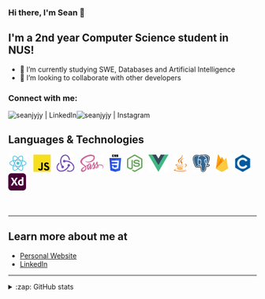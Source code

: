 ### Hi there, I'm Sean 👋

## I'm a 2nd year Computer Science student in NUS!

- 🌱 I’m currently studying SWE, Databases and Artificial Intelligence
- 🔭 I’m looking to collaborate with other developers

### Connect with me:
<!-- [<img align="left" alt="<my website>.com" src="https://raw.githubusercontent.com/iconic/open-iconic/master/svg/globe.svg" />][website] -->
[<img align="left" alt="seanjyjy | LinkedIn" src="https://img.shields.io/badge/linkedin-%230077B5.svg?&style=for-the-badge&logo=linkedin&logoColor=white" />][linkedin]
[<img align="left" alt="seanjyjy | Instagram" src="https://img.shields.io/badge/instagram-%23E4405F.svg?&style=for-the-badge&logo=instagram&logoColor=white" />][instagram]
<!-- [<img align="left" alt="seanjyjy | Medium" src="https://img.shields.io/badge/medium-%2312100E.svg?&style=for-the-badge&logo=medium&logoColor=white" />][medium] -->

<br />

## Languages & Technologies

<div>
  <a href="https://reactjs.org/" title="React"><img src="images/react.svg" height="35" width="auto" /></a>
  &nbsp;
  <a href="https://www.javascript.com/" title="JavaScript"><img src="images/javascript.svg" height="35" width="auto" /></a>
  &nbsp;
  <a href="https://redux.js.org" title="Redux"><img src="images/redux.svg" height="35" width="auto" /></a>
  &nbsp;
    <a href="https://sass-lang.com/" title="Sass"><img src="images/sass.svg" height="35" width="auto" /></a>
    &nbsp;
      <a href="https://github.com/topics/css" title="CSS"><img src="images/css.svg" height="35" width="auto" /></a>
      &nbsp;
  <a href="https://nodejs.org/en/" title="NodeJs"><img src="images/nodejs.svg" height="35" width="auto" /></a>
  &nbsp;
      <a href="https://vuejs.org/" title="Vue"><img src="images/vue.svg" height="35" width="auto" /></a>
      &nbsp;
  <a href="https://www.java.com/en/" title="Java"><img src="images/java.svg" height="35" width="auto"/></a>
    &nbsp;
        <a href="https://www.postgresql.org/" title="PostgreSQL"><img src="images/psql.svg" height="35" width="auto" /></a>
        &nbsp;
    <a href="https://firebase.google.com/" title="Firebase"><img src="images/firebase.svg" height="35" width="auto" /></a>
    &nbsp;
  <a href="https://en.wikipedia.org/wiki/C%2B%2B" title="c"><img src="images/c.svg" height="35" width="auto" /></a>
  &nbsp;   
  <a href="https://www.adobe.com/sea/products/xd.html" title="Adobe XD"><img src="images/adobexd.svg" height="35" width="auto" /></a>
</div>

<br />
<br />

---

## Learn more about me at

- [Personal Website](https://seanjyjy.github.io/me/)
- [LinkedIn](https://www.linkedin.com/in/jyjy98/)

---

<details>
  
  <summary>:zap: GitHub stats</summary>
  <img alt="Sean's Github stats" src="https://github-readme-stats.vercel.app/api?username=seanjyjy&show_icons=true&theme=material-palenight&count_private=true&hide=stars" />
  <div><img alt="Sean's Most Used Languages" src="https://github-readme-stats.vercel.app/api/top-langs/?username=seanjyjy&count_private=true" /></div>
</details>

<!-- [website]: <my website> -->
[instagram]: https://www.instagram.com/seanthemeh/
[linkedin]: https://www.linkedin.com/in/jyjy98/
